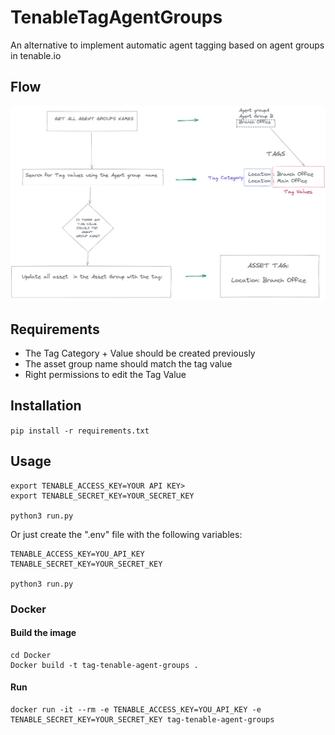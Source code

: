 # TenableTagAgentGroups

An alternative to implement automatic agent tagging  based on agent groups in tenable.io

## Flow

![Application Flow](FLOW.png)

## Requirements


- The Tag Category + Value should be created previously
- The asset group name should match the tag value
- Right permissions to edit the Tag Value


## Installation

`pip install -r requirements.txt`

## Usage

```
export TENABLE_ACCESS_KEY=YOUR API KEY>
export TENABLE_SECRET_KEY=YOUR_SECRET_KEY

python3 run.py
```

Or just create the ".env" file with the following variables:


```
TENABLE_ACCESS_KEY=YOU_API_KEY
TENABLE_SECRET_KEY=YOUR_SECRET_KEY

python3 run.py
```

### Docker

#### Build the image

```
cd Docker
Docker build -t tag-tenable-agent-groups .
```
#### Run

```
docker run -it --rm -e TENABLE_ACCESS_KEY=YOU_API_KEY -e TENABLE_SECRET_KEY=YOUR_SECRET_KEY tag-tenable-agent-groups
```
